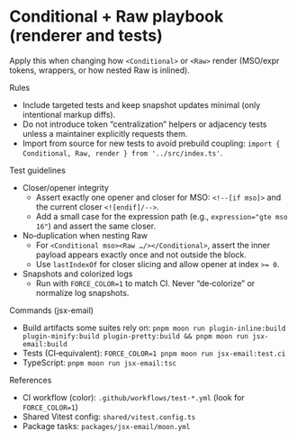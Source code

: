# Conditional + Raw playbook (renderer and tests)

Apply this when changing how `<Conditional>` or `<Raw>` render (MSO/expr tokens, wrappers, or how nested Raw is inlined).

Rules
- Include targeted tests and keep snapshot updates minimal (only intentional markup diffs).
- Do not introduce token “centralization” helpers or adjacency tests unless a maintainer explicitly requests them.
- Import from source for new tests to avoid prebuild coupling: `import { Conditional, Raw, render } from '../src/index.ts'`.

Test guidelines
- Closer/opener integrity
  - Assert exactly one opener and closer for MSO: `<!--[if mso]>` and the current closer `<![endif]/-->`.
  - Add a small case for the expression path (e.g., `expression="gte mso 16"`) and assert the same closer.
- No‑duplication when nesting Raw
  - For `<Conditional mso><Raw …/></Conditional>`, assert the inner payload appears exactly once and not outside the block.
  - Use `lastIndexOf` for closer slicing and allow opener at index `>= 0`.
- Snapshots and colorized logs
  - Run with `FORCE_COLOR=1` to match CI. Never “de‑colorize” or normalize log snapshots.

Commands (jsx-email)
- Build artifacts some suites rely on: `pnpm moon run plugin-inline:build plugin-minify:build plugin-pretty:build && pnpm moon run jsx-email:build`
- Tests (CI‑equivalent): `FORCE_COLOR=1 pnpm moon run jsx-email:test.ci`
- TypeScript: `pnpm moon run jsx-email:tsc`

References
- CI workflow (color): `.github/workflows/test-*.yml` (look for `FORCE_COLOR=1`)
- Shared Vitest config: `shared/vitest.config.ts`
- Package tasks: `packages/jsx-email/moon.yml`
